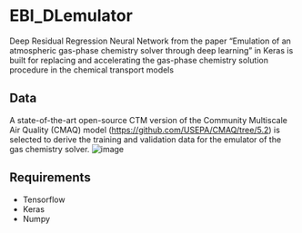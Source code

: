 # EBI_DLemulator
Deep Residual Regression Neural Network from the paper “Emulation of an atmospheric gas-phase chemistry solver through deep learning” in Keras is built for replacing and accelerating the gas-phase chemistry solution procedure in the chemical transport models  
 
## Data
A state-of-the-art open-source CTM version of the Community Multiscale Air Quality (CMAQ) model (https://github.com/USEPA/CMAQ/tree/5.2) is selected to derive the training and validation data for the emulator of the gas chemistry solver.
![image](https://github.com/hazenet-cn/EBI_DLemulator/blob/main/images/fig%201.png)

## Requirements
+ Tensorflow  
+ Keras  
+ Numpy  

